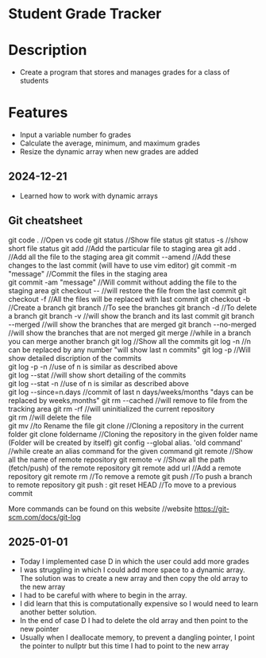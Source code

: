 # Student Grade Tracker

# Description
- Create a program that stores and manages grades for a class of students

# Features
- Input a variable number fo grades
- Calculate the average, minimum, and maximum grades
- Resize the dynamic array when new grades are added

## 2024-12-21
- Learned how to work with dynamic arrays

## Git cheatsheet
git code .                                //Open vs code
git status                                //Show file status
git status -s                             //show short file status
git add <filename>                        //Add the particular file to staging area
git add .                                  //Add all the file to the staging area
git commit --amend                        //Add these changes to the last commit (will have to use vim editor)
git commit -m "message"                   //Commit the files in the staging area    
git commit -am "message"                  //Will commit without adding the file to the staging area
git checkout --<filename>                 //will restore the file from the last commit
git checkout -f                           //All the files will be replaced with last commit
git checkout -b <branch name> 		   	  //Create a branch
git branch 								//To see the branches
git branch -d <branch name>				//To delete a branch
git branch -v 							//will show the branch and its last commit
git branch --merged 					//will show the branches that are merged
git branch --no-merged 					//will show the branches that are not merged
git merge <branch name>					//while in a branch you can merge another branch
git log                                   //Show all the commits
git log -n                                //n can be replaced by any number "will show last n commits"
git log -p                                //Will show detailed discription of the commits  
git log -p -n                             //use of n is similar as described above  
git log --stat                            //will show short detailing of the commits  
git log --stat -n                         //use of n is similar as described above    
git log --since=n.days                    //commit of last n days/weeks/months "days can be replaced by weeks,months"
git rm --cached <filename>                //will remove to file from the tracking area 
git rm -rf                                //will uninitialized the current repository              
git rm <filename>                         //will delete the file  
git mv <Present filename> <The filename after the change>  //to Rename the file
git clone <URL>                           //Cloning a repository in the current folder
git clone <URL> foldername                //Cloning the repository in the given folder name (Folder will be created by itself) 
git config --global alias. <new name> 'old command'  //while create an alias command for the given command
git remote 						//Show all the name of remote repository
git remote -v 					//Show all the path (fetch/push) of the remote repository
git remote add <name> url			//Add a remote repository
git remote rm <name>				//To remove a remote
git push <remote name> <branch name>	//To push a branch to remote repository
git push <remote name> <branch name>:<branch name you want to have in the remote repository>
git reset HEAD						//To move to a previous commit



More commands can be found on this website
//website https://git-scm.com/docs/git-log

## 2025-01-01
- Today I implemented case D in which the user could add more grades
- I was struggling in which I could add more space to a dynamic array. The solution was to create a new array and then copy the old array to      the new array
- I had to be careful with where to begin in the array.
- I did learn that this is computationally expensive so I would need to learn another better solution.
- In the end of case D I had to delete the old array and then point to the new pointer
- Usually when I deallocate memory, to prevent a dangling pointer, I point the pointer to nullptr but this time I had to point to the new array